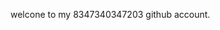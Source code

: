 welcone to my 8347340347203 github account.



<!---
Budlytics/Budlytics is a ✨ special ✨ repository because its `README.md` (this file) appears on your GitHub profile.
You can click the Preview link to take a look at your changes.
--->
